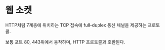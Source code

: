 # 웹 소켓

HTTP처럼 7계층에 위치하는 TCP 접속에 full-duplex 통신 채널을 제공하는 프로토콜.

보통 포트 80, 443위에서 동작하며, HTTP 프로토콜과 호환된다.
